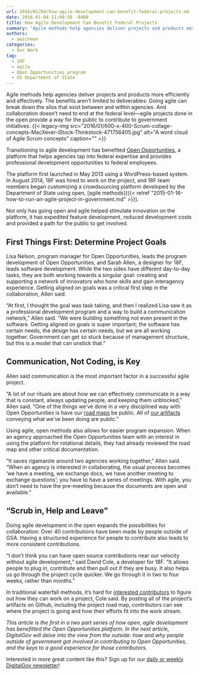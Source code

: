 ```yaml
---
url: 2016/01/04/how-agile-development-can-benefit-federal-projects.md
date: 2016-01-04 11:00:56 -0400
title: How Agile Development Can Benefit Federal Projects
summary: 'Agile methods help agencies deliver projects and products more efficiently and effectively. The benefits aren&rsquo;t limited to deliverables: Going agile can break down the silos that exist between and within agencies. And collaboration doesn&rsquo;t need to end at the federal level&mdash;agile projects done in the open provide a way for the public to contribute to'
authors:
  - awichman
categories:
  - Our Work
tag:
  - 18F
  - agile
  - Open Opportunities program
  - US Department of State
---
```


Agile methods help agencies deliver projects and products more efficiently and effectively. The benefits aren’t limited to deliverables: Going agile can break down the silos that exist between and within agencies. And collaboration doesn’t need to end at the federal level—agile projects done in the open provide a way for the public to contribute to government initiatives. {{< legacy-img src="2016/01/600-x-400-Scrum-collage-concepts-MacXever-iStock-Thinkstock-471756405.jpg" alt="A word cloud of Agile Scrum concepts" caption="" >}} 

Transitioning to agile development has benefited [Open Opportunities](https://openopps.WHATEVER/), a platform that helps agencies tap into federal expertise and provides professional development opportunities to federal employees.

The platform first launched in May 2013 using a WordPress-based system. In August 2014, 18F was hired to work on the project, and 18F team members began customizing a crowdsourcing platform developed by the Department of State using open, [agile methods]({{< relref "2015-01-16-how-to-run-an-agile-project-in-government.md" >}}).

Not only has going open and agile helped stimulate innovation on the platform, it has expedited feature development, reduced development costs and provided a path for the public to get involved.

## First Things First: Determine Project Goals

Lisa Nelson, program manager for Open Opportunities, leads the program development of Open Opportunities, and Sarah Allen, a designer for 18F, leads software development. While the two sides have different day-to-day tasks, they are both working towards a singular goal: creating and supporting a network of innovators who hone skills and gain interagency experience. Getting aligned on goals was a critical first step in the collaboration, Allen said.

“At first, I thought the goal was task taking, and then I realized Lisa saw it as a professional development program and a way to build a communication network,” Allen said. “We were building something not even present in the software. Getting aligned on goals is super important; the software has certain needs, the design has certain needs, but we are all working together. Government can get so stuck because of management structure, but this is a model that can unstick that.”

## Communication, Not Coding, is Key

Allen said communication is the most important factor in a successful agile project.

“A lot of our rituals are about how we can effectively communicate in a way that is constant, always updating people, and keeping them unblocked,” Allen said. “One of the things we’ve done in a very disciplined way with Open Opportunities is have our [road maps](https://github.com/18F/midas/wiki/Roadmap) be public. All of [our artifacts](https://github.com/18F/openopps-platform) conveying what we’ve been doing are public.”

Using agile, open methods also allows for easier program expansion. When an agency approached the Open Opportunities team with an interest in using the platform for rotational details, they had already reviewed the road map and other critical documentation.

“It saves rigamarole around two agencies working together,” Allen said. “When an agency is interested in collaborating, the usual process becomes ‘we have a meeting, we exchange docs, we have another meeting to exchange questions’; you have to have a series of meetings. With agile, you don’t need to have the pre-meeting because the documents are open and available.”

## “Scrub in, Help and Leave”

Doing agile development in the open expands the possibilities for collaboration: Over 40 contributions have been made by people outside of GSA. Having a structured experience for people to contribute also leads to more consistent contributions.

“I don’t think you can have open source contributions near our velocity without agile development,” said David Cole, a developer for 18F. “It allows people to plug in, contribute and then pull out if they are busy. It also helps us go through the project cycle quicker. We go through it in two to four weeks, rather than months.”

In traditional waterfall methods, it’s hard for [interested contributors](https://github.com/18F/openopps-platform/blob/dev/CONTRIBUTING.md) to figure out how they can work on a project, Cole said. By posting all of the project’s artifacts on Github, including the project road map, contributors can see where the project is going and how their efforts fit into the work stream.

_This article is the first in a two part series of how open, agile development has benefitted the Open Opportunities platform. In the next article, DigitalGov will delve into the view from the outside: how and why people outside of government got involved in contributing to Open Opportunities, and the keys to a good experience for those contributors._

 

Interested in more great content like this? Sign up for our [daily or weekly DigitalGov newsletter](https://public.govdelivery.com/accounts/USHOWTO/subscriber/new)!